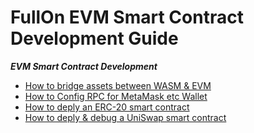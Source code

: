 # FullOn EVM Smart Contract Development Guide

***EVM Smart Contract Development***

* [How to bridge assets between WASM & EVM](evm/How_to_bridge_assets_btwn_wasm_n_evm.md)
* [How to Config RPC for MetaMask etc Wallet](evm/How_to_config_FLON_EVM_RPC_into_MetaMask_etc_EVM_Wallets.md)
* [How to deply an ERC-20 smart contract](evm/How_to_deploy_erc20_contract.md)
* [How to deply & debug a UniSwap smart contract](evm/How_to_deploy_uniswap_n_debug.md)
